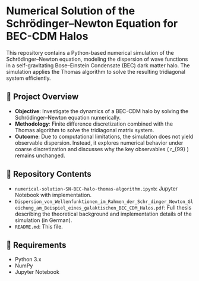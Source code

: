 # Numerical Solution of the Schrödinger–Newton Equation for BEC-CDM Halos

This repository contains a Python-based numerical simulation of the Schrödinger–Newton equation, modeling the dispersion of wave functions in a self-gravitating Bose–Einstein Condensate (BEC) dark matter halo. The simulation applies the Thomas algorithm to solve the resulting tridiagonal system efficiently.

## 🧠 Project Overview

- **Objective**: Investigate the dynamics of a BEC-CDM halo by solving the Schrödinger–Newton equation numerically.
- **Methodology**: Finite difference discretization combined with the Thomas algorithm to solve the tridiagonal matrix system.
- **Outcome**: Due to computational limitations, the simulation does not yield observable dispersion. Instead, it explores numerical behavior under coarse discretization and discusses why the key observables \( r_{99} \) remains unchanged.

## 📁 Repository Contents

- `numerical-solution-SN-BEC-halo-thomas-algorithm.ipynb`: Jupyter Notebook with implementation.
- `Dispersion_von_Wellenfunktionen_im_Rahmen_der_Schr_dinger_Newton_Gleichung_am_Beispiel_eines_galaktischen_BEC_CDM_Halos.pdf`: Full thesis describing the theoretical background and implementation details of the simulation (in German).
- `README.md`: This file.

## 🔧 Requirements

- Python 3.x
- NumPy
- Jupyter Notebook

